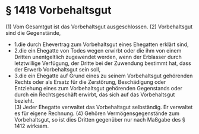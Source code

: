 # § 1418 Vorbehaltsgut
(1) Vom Gesamtgut ist das Vorbehaltsgut ausgeschlossen.
(2) Vorbehaltsgut sind die Gegenstände,
* 1.die durch Ehevertrag zum Vorbehaltsgut eines Ehegatten erklärt sind,
* 2.die ein Ehegatte von Todes wegen erwirbt oder die ihm von einem Dritten unentgeltlich zugewendet werden, wenn der Erblasser durch letztwillige Verfügung, der Dritte bei der Zuwendung bestimmt hat, dass der Erwerb Vorbehaltsgut sein soll,
* 3.die ein Ehegatte auf Grund eines zu seinem Vorbehaltsgut gehörenden Rechts oder als Ersatz für die Zerstörung, Beschädigung oder Entziehung eines zum Vorbehaltsgut gehörenden Gegenstands oder durch ein Rechtsgeschäft erwirbt, das sich auf das Vorbehaltsgut bezieht.  
(3) Jeder Ehegatte verwaltet das Vorbehaltsgut selbständig. Er verwaltet es für eigene Rechnung.
(4) Gehören Vermögensgegenstände zum Vorbehaltsgut, so ist dies Dritten gegenüber nur nach Maßgabe des § 1412 wirksam.